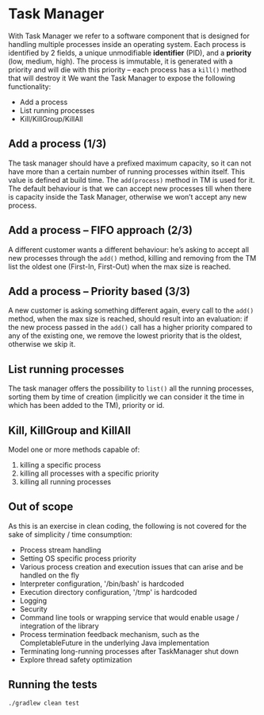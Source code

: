 # Task Manager

With Task Manager we refer to a software component that is designed for handling multiple processes inside an operating
system. Each process is identified by 2 fields, a unique unmodifiable **identifier** (PID), and a **priority** (low,
medium, high). The process is immutable, it is generated with a priority and will die with this priority – each process
has a `kill()` method that will destroy it We want the Task Manager to expose the following functionality:

* Add a process
* List running processes
* Kill/KillGroup/KillAll

## Add a process (1/3)

The task manager should have a prefixed maximum capacity, so it can not have more than a certain number of running
processes within itself. This value is defined at build time. The `add(process)` method in TM is used for it. The
default behaviour is that we can accept new processes till when there is capacity inside the Task Manager, otherwise we
won’t accept any new process.

## Add a process – FIFO approach (2/3)

A different customer wants a different behaviour:
he’s asking to accept all new processes through the
`add()` method, killing and removing from the TM list the oldest one (First-In, First-Out) when the max size is reached.

## Add a process – Priority based (3/3)

A new customer is asking something different again, every call to the `add()` method, when the max size is reached,
should result into an evaluation: if the new process passed in the `add()` call has a higher priority compared to any of
the existing one, we remove the lowest priority that is the oldest, otherwise we skip it.

## List running processes

The task manager offers the possibility to `list()` all the running processes, sorting them by time of creation
(implicitly we can consider it the time in which has been added to the TM), priority or id.

## Kill, KillGroup and KillAll

Model one or more methods capable of:

1. killing a specific process
2. killing all processes with a specific priority
3. killing all running processes

## Out of scope

As this is an exercise in clean coding, the following is not covered for the sake of simplicity / time consumption:

* Process stream handling
* Setting OS specific process priority
* Various process creation and execution issues that can arise and be handled on the fly
* Interpreter configuration, '/bin/bash' is hardcoded
* Execution directory configuration, '/tmp' is hardcoded
* Logging
* Security
* Command line tools or wrapping service that would enable usage / integration of the library
* Process termination feedback mechanism, such as the CompletableFuture in the underlying Java implementation
* Terminating long-running processes after TaskManager shut down
* Explore thread safety optimization

## Running the tests

```shell
./gradlew clean test
```
